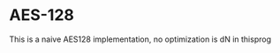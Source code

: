 # AES-128                                    
This is a naive  AES128 implementation, no optimization is dN in thisprog   
    
